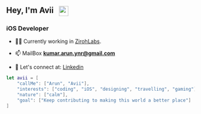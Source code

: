 <h2>Hey, I'm Avii &nbsp <img src="https://media.giphy.com/media/H40GUD3NmdDwgeG82X/giphy.gif" width="25" height="27" align="center"></h2>

<h3>iOS Developer</h3>

- 👨‍💻 Currently working in [ZirohLabs](https://zunuprivacy.com/).

- 📫 MailBox **kumar.arun.ynr@gmail.com**

- 🤝 Let's connect at: [Linkedin](https://www.linkedin.com/in/arunios7/)

```SWIFT
let avii = [
    "callMe": ["Arun", "Avii"],
    "interests": ["coding", "iOS", "designing", "travelling", "gaming"],
    "nature": ["calm"],
    "goal": ["Keep contributing to making this world a better place"]
]
```
